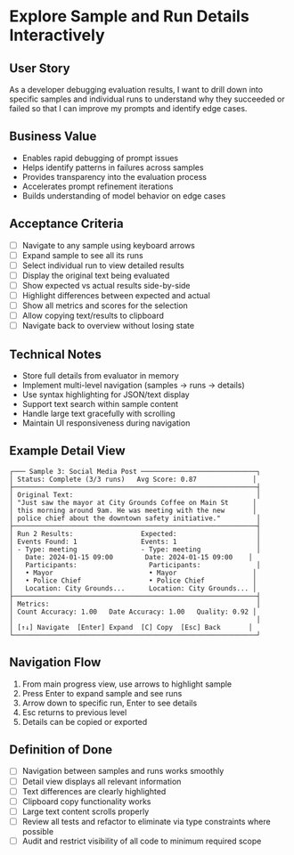 # Explore Sample and Run Details Interactively

## User Story
As a developer debugging evaluation results, I want to drill down into specific samples and individual runs to understand why they succeeded or failed so that I can improve my prompts and identify edge cases.

## Business Value
- Enables rapid debugging of prompt issues
- Helps identify patterns in failures across samples
- Provides transparency into the evaluation process
- Accelerates prompt refinement iterations
- Builds understanding of model behavior on edge cases

## Acceptance Criteria
- [ ] Navigate to any sample using keyboard arrows
- [ ] Expand sample to see all its runs
- [ ] Select individual run to view detailed results
- [ ] Display the original text being evaluated
- [ ] Show expected vs actual results side-by-side
- [ ] Highlight differences between expected and actual
- [ ] Show all metrics and scores for the selection
- [ ] Allow copying text/results to clipboard
- [ ] Navigate back to overview without losing state

## Technical Notes
- Store full details from evaluator in memory
- Implement multi-level navigation (samples → runs → details)
- Use syntax highlighting for JSON/text display
- Support text search within sample content
- Handle large text gracefully with scrolling
- Maintain UI responsiveness during navigation

## Example Detail View
```
┌─── Sample 3: Social Media Post ─────────────────────────────┐
│ Status: Complete (3/3 runs)   Avg Score: 0.87              │
├─────────────────────────────────────────────────────────────┤
│ Original Text:                                              │
│ "Just saw the mayor at City Grounds Coffee on Main St      │
│ this morning around 9am. He was meeting with the new       │
│ police chief about the downtown safety initiative."         │
├─────────────────────────────────────────────────────────────┤
│ Run 2 Results:                 Expected:                    │
│ Events Found: 1                Events: 1                    │
│ - Type: meeting                - Type: meeting              │
│   Date: 2024-01-15 09:00        Date: 2024-01-15 09:00    │
│   Participants:                  Participants:              │
│   • Mayor                        • Mayor                   │
│   • Police Chief                 • Police Chief            │
│   Location: City Grounds...      Location: City Grounds... │
├─────────────────────────────────────────────────────────────┤
│ Metrics:                                                    │
│ Count Accuracy: 1.00   Date Accuracy: 1.00   Quality: 0.92 │
│                                                             │
│ [↑↓] Navigate  [Enter] Expand  [C] Copy  [Esc] Back       │
└─────────────────────────────────────────────────────────────┘
```

## Navigation Flow
1. From main progress view, use arrows to highlight sample
2. Press Enter to expand sample and see runs
3. Arrow down to specific run, Enter to see details
4. Esc returns to previous level
5. Details can be copied or exported

## Definition of Done
- [ ] Navigation between samples and runs works smoothly
- [ ] Detail view displays all relevant information
- [ ] Text differences are clearly highlighted
- [ ] Clipboard copy functionality works
- [ ] Large text content scrolls properly
- [ ] Review all tests and refactor to eliminate via type constraints where possible
- [ ] Audit and restrict visibility of all code to minimum required scope